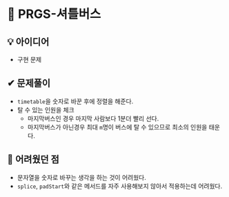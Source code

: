 # 🔎 PRGS-셔틀버스
## 💡 아이디어
- 구현 문제
## ✔ 문제풀이
- `timetable`을 숫자로 바꾼 후에 정렬을 해준다.
- 탈 수 있는 인원을 체크
    - 마지막버스인 경우 마지막 사람보다 1분더 빨리 선다.
    - 마지막버스가 아닌경우 최대 `m`명이 버스에 탈 수 있으므로 최소의 인원을 태운다.

## 🤕 어려웠던 점
- 문자열을 숫자로 바꾸는 생각을 하는 것이 어려웠다.
- `splice`, `padStart`와 같은 메서드를 자주 사용해보지 않아서 적용하는데 어려웠다.